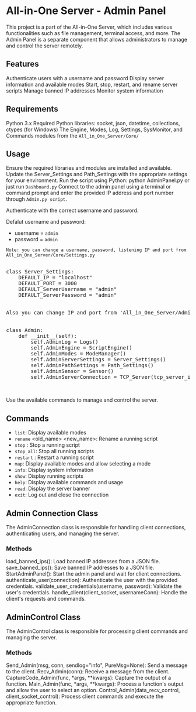 # All-in-One Server - Admin Panel
This project is a part of the All-in-One Server, which includes various functionalities such as file management, terminal access, and more. The Admin Panel is a separate component that allows administrators to manage and control the server remotely.

## Features
Authenticate users with a username and password
Display server information and available modes
Start, stop, restart, and rename server scripts
Manage banned IP addresses
Monitor system information

## Requirements
Python 3.x
Required Python libraries: socket, json, datetime, collections, ctypes (for Windows)
The Engine, Modes, Log, Settings, SysMonitor, and Commands modules from the `All_in_One_Server/Core/`

## Usage
Ensure the required libraries and modules are installed and available.
Update the Server_Settings and Path_Settings with the appropriate settings for your environment.
Run the script using Python: python AdminPanel.py or just run `Dashboard.py`
Connect to the admin panel using a terminal or command prompt and enter the provided IP address and port number through `Admin.py script`.

Authenticate with the correct username and password.

Defalut username and password:
 - username = `admin`
 - password = `admin`


`Note: you can change a username, password, listening IP and port from All_in_One_Server/Core/Settings.py`


<pre>

class Server_Settings:    
    DEFAULT_IP = "localhost"
    DEFAULT_PORT = 3000
    DEFAULT_ServerUsername = "admin"
    DEFAULT_ServerPassword = "admin"


Also you can change IP and port from 'All_in_One_Server/Admin/AdminPanel.py`


class Admin:
    def __init__(self):
        self.AdminLog = Logs()
        self.AdminEngine = ScriptEngine()
        self.AdminModes = ModeManager()
        self.AdminServerSettings = Server_Settings()
        self.AdminPathSettings = Path_Settings()
        self.AdminSensor = Sensor()
        self.AdminServerConnection = TCP_Server(tcp_server_ip="Your_IP", tcp_server_port="Your_PORT")


</pre>


Use the available commands to manage and control the server.

## Commands
 - `list`: Display available modes
 - `rename` <old_name> <new_name>: Rename a running script
 - `stop` <name>: Stop a running script
 - `stop_all`: Stop all running scripts
 - `restart` <name>: Restart a running script
 - `map`: Display available modes and allow selecting a mode
 - `info`: Display system information
 - `show`: Display running scripts
 - `help`: Display available commands and usage
 - `read`: Display the server banner
 - `exit`: Log out and close the connection

## Admin Connection Class
The AdminConnection class is responsible for handling client connections, authenticating users, and managing the server.

### Methods
load_banned_ips(): Load banned IP addresses from a JSON file.
save_banned_ips(): Save banned IP addresses to a JSON file.
StartAdminPanel(): Start the admin panel and wait for client connections.
authenticate_user(connection): Authenticate the user with the provided credentials.
validate_user_credentials(username, password): Validate the user's credentials.
handle_client(client_socket, usernameConn): Handle the client's requests and commands.

## AdminControl Class
The AdminControl class is responsible for processing client commands and managing the server.

### Methods
Send_Admin(msg, conn, sendlog="info", PureMsg=None): Send a message to the client.
Recv_Admin(conn): Receive a message from the client.
CaptureCode_Admin(func, *args, **kwargs): Capture the output of a function.
Main_Admin(func, *args, **kwargs): Process a function's output and allow the user to select an option.
Control_Admin(data_recv_control, client_socket_control): Process client commands and execute the appropriate function.